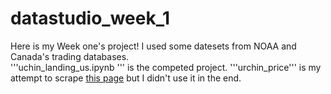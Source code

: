 # datastudio_week_1

Here is my Week one's project!
I used some datesets from NOAA and Canada's trading databases.  
'''uchin_landing_us.ipynb
''' is the competed project.
'''urchin_price''' is my attempt to scrape [this page](https://marinespecies.wildlife.ca.gov/red-sea-urchin/the-fishery/) but I didn't use it in the end.
